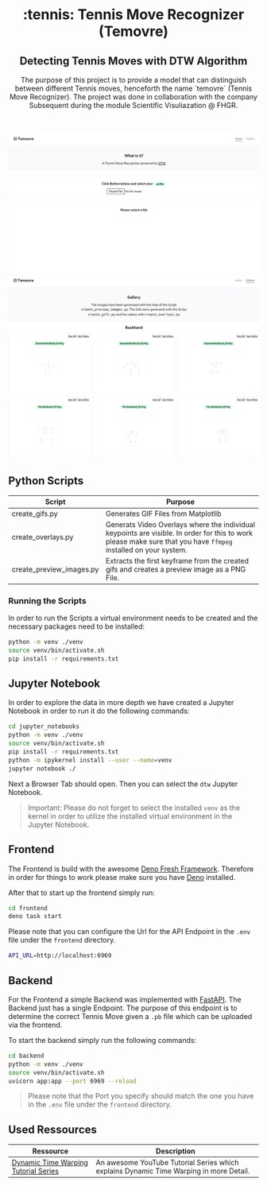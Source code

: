 <div align="center">
    <h1>:tennis: Tennis Move Recognizer (Temovre)</h1>
    <h2>Detecting Tennis Moves with DTW Algorithm</h2>
    <p>The purpose of this project is to provide a model that can distinguish between
different Tennis moves, henceforth the name `temovre` (Tennis Move Recognizer).
The project was done in collaboration with the company Subsequent during the
module Scientific Visuliazation @ FHGR.</p>
    <br/>
    <br/>
    <img src="./images/screenshot-01.png" alt="Home Section"/>
    <img src="./images/screenshot-02.png" alt="Gallery Section"/>
</div>

## Python Scripts

| Script                   | Purpose                                                                                                                                                         |
| ------------------------ | --------------------------------------------------------------------------------------------------------------------------------------------------------------- |
| create_gifs.py           | Generates GIF Files from Matplotlib                                                                                                                             |
| create_overlays.py       | Generats Video Overlays where the individual keypoints are visible. In order for this to work please make sure that you have `ffmpeg` installed on your system. |
| create_preview_images.py | Extracts the first keyframe from the created gifs and creates a preview image as a PNG File.                                                                    |

### Running the Scripts

In order to run the Scripts a virtual environment needs to be created and the
necessary packages need to be installed:

```bash
python -m venv ./venv
source venv/bin/activate.sh
pip install -r requirements.txt
```

## Jupyter Notebook

In order to explore the data in more depth we have created a Jupyter Notebook in
order to run it do the following commands:

```bash
cd jupyter_notebooks
python -m venv ./venv
source venv/bin/activate.sh
pip install -r requirements.txt
python -m ipykernel install --user --name=venv
jupyter notebook ./
```

Next a Browser Tab should open. Then you can select the `dtw` Jupyter Notebook.

> Important: Please do not forget to select the installed `venv` as the kernel
> in order to utilize the installed virtual environment in the Jupyter Notebook.

## Frontend

The Frontend is build with the awesome
[Deno Fresh Framework](https://fresh.deno.dev/). Therefore in order for things
to work please make sure you have
[Deno](https://docs.deno.com/runtime/manual/getting_started/installation)
installed.

After that to start up the frontend simply run:

```bash
cd frontend
deno task start
```

Please note that you can configure the Url for the API Endpoint in the `.env`
file under the `frontend` directory.

```bash
API_URL=http://localhost:6969
```

## Backend

For the Frontend a simple Backend was implemented with
[FastAPI](https://fastapi.tiangolo.com/). The Backend just has a single
Endpoint. The purpose of this endpoint is to determine the correct Tennis Move
given a `.pb` file which can be uploaded via the frontend.

To start the backend simply run the following commands:

```bash
cd backend
python -m venv ./venv
source venv/bin/activate.sh
uvicorn app:app --port 6969 --reload
```

> Please note that the Port you specify should match the one you have in the
> `.env` file under the `frontend` directory.

## Used Ressources

| Ressource                                                                           | Description                                                                            |
| ----------------------------------------------------------------------------------- | -------------------------------------------------------------------------------------- |
| [Dynamic Time Warping Tutorial Series](https://www.youtube.com/watch?v=ERKDHZyZDwA) | An awesome YouTube Tutorial Series which explains Dynamic Time Warping in more Detail. |
